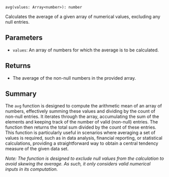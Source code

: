 `avg(values: Array<number>): number`

Calculates the average of a given array of numerical values, excluding any null entries.

## Parameters

- `values`: An array of numbers for which the average is to be calculated.

## Returns

- The average of the non-null numbers in the provided array.

## Summary

The `avg` function is designed to compute the arithmetic mean of an array of numbers, effectively summing these values and dividing by the count of non-null entries. It iterates through the array, accumulating the sum of the elements and keeping track of the number of valid (non-null) entries. The function then returns the total sum divided by the count of these entries. This function is particularly useful in scenarios where averaging a set of values is required, such as in data analysis, financial reporting, or statistical calculations, providing a straightforward way to obtain a central tendency measure of the given data set.

*Note: The function is designed to exclude null values from the calculation to avoid skewing the average. As such, it only considers valid numerical inputs in its computation.*
